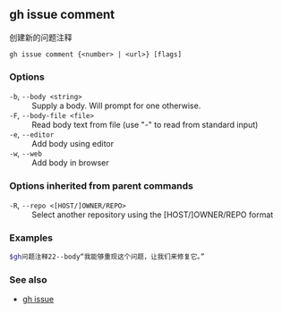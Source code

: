 

## gh issue comment

创建新的问题注释

```
gh issue comment {<number> | <url>} [flags]
```

### Options

<dl class="flags">
	<dt><code>-b</code>, <code>--body &lt;string&gt;</code></dt>
	<dd>Supply a body. Will prompt for one otherwise.</dd>

<dt><code>-F</code>, <code>--body-file &lt;file&gt;</code></dt>
<dd>Read body text from file (use &#34;-&#34; to read from standard input)</dd>

<dt><code>-e</code>, <code>--editor</code></dt>
<dd>Add body using editor</dd>

<dt><code>-w</code>, <code>--web</code></dt>
<dd>Add body in browser</dd>

</dl>

### Options inherited from parent commands

<dl class="flags">
	<dt><code>-R</code>, <code>--repo &lt;[HOST/]OWNER/REPO&gt;</code></dt>
	<dd>Select another repository using the [HOST/]OWNER/REPO format</dd>
</dl>

### Examples

```bash
$gh问题注释22--body“我能够重现这个问题，让我们来修复它。”
```


### See also

-   [gh issue](./gh_issue)
